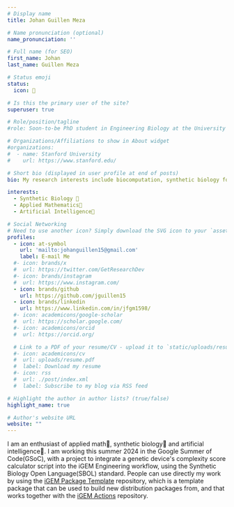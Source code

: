 ```yaml
---
# Display name
title: Johan Guillen Meza

# Name pronunciation (optional)
name_pronunciation: ''

# Full name (for SEO)
first_name: Johan
last_name: Guillen Meza

# Status emoji
status:
  icon: 🧬

# Is this the primary user of the site?
superuser: true

# Role/position/tagline
#role: Soon-to-be PhD student in Engineering Biology at the University of Bristol

# Organizations/Affiliations to show in About widget
#organizations:
#  - name: Stanford University
#    url: https://www.stanford.edu/

# Short bio (displayed in user profile at end of posts)
bio: My research interests include biocomputation, synthetic biology for climate change, biosecurity  and biomaterials.

interests:
  - Synthetic Biology 🧬
  - Applied Mathematics🧠
  - Artificial Intelligence🤖

# Social Networking
# Need to use another icon? Simply download the SVG icon to your `assets/media/icons/` folder.
profiles:
  - icon: at-symbol
    url: 'mailto:johanguillen15@gmail.com'
    label: E-mail Me
  #- icon: brands/x
  #  url: https://twitter.com/GetResearchDev
  #- icon: brands/instagram
  #  url: https://www.instagram.com/
  - icon: brands/github
    url: https://github.com/jguillen15
  - icon: brands/linkedin
    url: https://www.linkedin.com/in/jfgm1598/
  #- icon: academicons/google-scholar
  #  url: https://scholar.google.com/
  #- icon: academicons/orcid
  #  url: https://orcid.org/

  # Link to a PDF of your resume/CV - upload it to `static/uploads/resume.pdf`
  #- icon: academicons/cv
  #  url: uploads/resume.pdf
  #  label: Download my resume
  #- icon: rss
  #  url: ./post/index.xml
  #  label: Subscribe to my blog via RSS feed

# Highlight the author in author lists? (true/false)
highlight_name: true

# Author's website URL
website: ""
---
```


I am an enthusiast of applied math🧠, synthetic biology🧬 and artificial intelligence🤖. I am working this summer 2024 in the Google Summer of Code(GSoC), with a project to integrate a genetic device's complexity score calculator script into the iGEM Engineering workflow, using the Synthetic Biology Open Language(SBOL) standard. People can use directly my work by using the [iGEM Package Template](https://github.com/iGEM-Engineering/iGEM-package-template/tree/gsoc2024) repository, which is a template package that can be used to build new distribution packages from, and that works together with the [iGEM Actions](https://github.com/iGEM-Engineering/iGEM-actions/tree/gsoc2024) repository.
